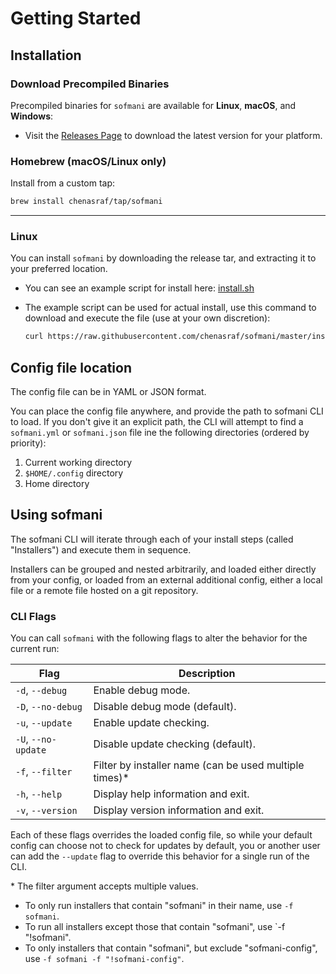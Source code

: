 # Getting Started

## Installation

### Download Precompiled Binaries

Precompiled binaries for `sofmani` are available for **Linux**, **macOS**, and **Windows**:

- Visit the [Releases Page](https://github.com/chenasraf/sofmani/releases/latest) to download the
  latest version for your platform.

### Homebrew (macOS/Linux only)

Install from a custom tap:

```bash
brew install chenasraf/tap/sofmani
```

---

### Linux

You can install `sofmani` by downloading the release tar, and extracting it to your preferred
location.

- You can see an example script for install here: [install.sh](/install.sh)
- The example script can be used for actual install, use this command to download and execute the
  file (use at your own discretion):

  ```sh
  curl https://raw.githubusercontent.com/chenasraf/sofmani/master/install.sh | sh
  ```

## Config file location

The config file can be in YAML or JSON format.

You can place the config file anywhere, and provide the path to sofmani CLI to load. If you don't
give it an explicit path, the CLI will attempt to find a `sofmani.yml` or `sofmani.json` file ine
the following directories (ordered by priority):

1. Current working directory
1. `$HOME/.config` directory
1. Home directory

## Using sofmani

The sofmani CLI will iterate through each of your install steps (called "Installers") and execute
them in sequence.

Installers can be grouped and nested arbitrarily, and loaded either directly from your config, or
loaded from an external additional config, either a local file or a remote file hosted on a git
repository.

### CLI Flags

You can call `sofmani` with the following flags to alter the behavior for the current run:

| Flag                | Description                                             |
| ------------------- | ------------------------------------------------------- |
| `-d`, `--debug`     | Enable debug mode.                                      |
| `-D`, `--no-debug`  | Disable debug mode (default).                           |
| `-u`, `--update`    | Enable update checking.                                 |
| `-U`, `--no-update` | Disable update checking (default).                      |
| `-f`, `--filter`    | Filter by installer name (can be used multiple times)\* |
| `-h`, `--help`      | Display help information and exit.                      |
| `-v`, `--version`   | Display version information and exit.                   |

Each of these flags overrides the loaded config file, so while your default config can choose not to
check for updates by default, you or another user can add the `--update` flag to override this
behavior for a single run of the CLI.

\* The filter argument accepts multiple values.

- To only run installers that contain "sofmani" in their name, use `-f sofmani`.
- To run all installers except those that contain "sofmani", use `-f "!sofmani".
- To only installers that contain "sofmani", but exclude "sofmani-config", use
  `-f sofmani -f "!sofmani-config"`.
